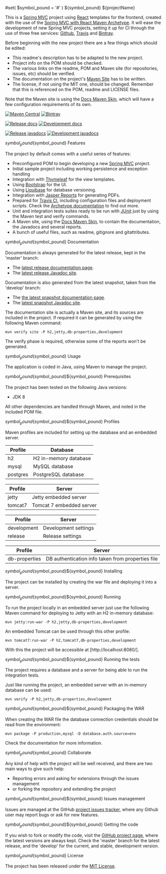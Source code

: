 #set( $symbol_pound = '#' )
${symbol_pound} ${projectName}

This is a [Spring MVC](https://spring.io) project using [React](https://reactjs.org/) templates for the frontend, created with the use of the [Spring MVC with React Maven Archetype](https://github.com/Bernardo-MG/spring-mvc-react-maven-archetype). It will ease the development of new Spring MVC projects, setting it up for CI through the use of three free services: [Github](https://github.com/), [Travis](https://travis-ci.org) and [Bintray](https://bintray.com/).

Before beginning with the new project there are a few things which should be edited:

- This readme's description has to be adapted to the new project.
- Project info on the POM should be checked.
- The various links on the readme, POM and Maven site (for repositories, issues, etc) should be verified.
- The documentation on the project's [Maven Site](https://maven.apache.org/plugins/maven-site-plugin/) has to be written.
- The license, if not using the MIT one, should be changed. Remember that this is referenced on the POM, readme and LICENSE files.

Note that the Maven site is using the [Docs Maven Skin](https://github.com/Bernardo-MG/docs-maven-skin), which will have a few configuration requirements of its own.

[![Maven Central](https://img.shields.io/maven-central/v/${groupId}/${artifactId}.svg)][maven-repo]
[![Bintray](https://api.bintray.com/packages/${repoUserId}/maven/${artifactId}/images/download.svg)][bintray-repo]

[![Release docs](https://img.shields.io/badge/docs-release-blue.svg)][site-release]
[![Development docs](https://img.shields.io/badge/docs-develop-blue.svg)][site-develop]

[![Release javadocs](https://img.shields.io/badge/javadocs-release-blue.svg)][javadoc-release]
[![Development javadocs](https://img.shields.io/badge/javadocs-develop-blue.svg)][javadoc-develop]

${symbol_pound}${symbol_pound} Features

The project by default comes with a useful series of features:

- Preconfigured POM to begin developing a new [Spring MVC](https://spring.io) project.
- Initial sample project including working persistence and exception handling
- Integration with [Thymeleaf](http://www.thymeleaf.org/) for the view templates.
- Using [Bootstrap](http://getbootstrap.com/) for the UI.
- Using [Liquibase](http://www.liquibase.org/) for database versioning.
- Integration with [Jasper Reports](http://community.jaspersoft.com/) for generating PDFs.
- Prepared for [Travis CI](https://travis-ci.org/), including configuration files and deployment scripts. Check the [Archetype documentation](http://docs.bernardomg.com/maven/library-maven-archetype) to find out more.
- Unit and integration tests suites ready to be run with [JUnit](http://junit.org) just by using the Maven test and verify commands.
- A Maven site, using the [Docs Maven Skin](https://github.com/Bernardo-MG/docs-maven-skin), to contain the documentation, the Javadocs and several reports.
- A bunch of useful files, such as readme, gitignore and gitattributes.

${symbol_pound}${symbol_pound} Documentation

Documentation is always generated for the latest release, kept in the 'master' branch:

- The [latest release documentation page][site-release].
- The [latest release Javadoc site][javadoc-release].

Documentation is also generated from the latest snapshot, taken from the 'develop' branch:

- The [the latest snapshot documentation page][site-develop].
- The [latest snapshot Javadoc site][javadoc-develop].

The documentation site is actually a Maven site, and its sources are included in the project. If required it can be generated by using the following Maven command:

```
mvn verify site -P h2,jetty,db-properties,development
```

The verify phase is required, otherwise some of the reports won't be generated.

${symbol_pound}${symbol_pound} Usage

The application is coded in Java, using Maven to manage the project.

${symbol_pound}${symbol_pound}${symbol_pound} Prerequisites

The project has been tested on the following Java versions:
* JDK 8

All other dependencies are handled through Maven, and noted in the included POM file.

${symbol_pound}${symbol_pound}${symbol_pound} Profiles

Maven profiles are included for setting up the database and an embedded server.

| Profile  | Database              |
|----------|-----------------------|
| h2       | H2 in-memory database |
| mysql    | MySQL database        |
| postgres | PostgreSQL database   |

| Profile  | Server                   |
|----------|--------------------------|
| jetty    | Jetty embedded server    |
| tomcat7  | Tomcat 7 embedded server |

| Profile     | Server                   |
|-------------|--------------------------|
| development | Development settings     |
| release     | Release settings         |

| Profile       | Server                                            |
|---------------|---------------------------------------------------|
| db-properties | DB authentication info taken from properties file |

${symbol_pound}${symbol_pound}${symbol_pound} Installing

The project can be installed by creating the war file and deploying it into a server.

${symbol_pound}${symbol_pound}${symbol_pound} Running

To run the project locally in an embedded server just use the following Maven command for deploying to Jetty with an H2 in-memory database:

```
mvn jetty:run-war -P h2,jetty,db-properties,development
```

An embedded Tomcat can be used through this other profile:

```
mvn tomcat7:run-war -P h2,tomcat7,db-properties,development
```

With this the project will be accessible at [http://localhost:8080/].

${symbol_pound}${symbol_pound}${symbol_pound} Running the tests

The project requires a database and a server for being able to run the integration tests.

Just like running the project, an embedded server with an in-memory database can be used:

```
mvn verify -P h2,jetty,db-properties,development
```

${symbol_pound}${symbol_pound}${symbol_pound} Packaging the WAR

When creating the WAR file the database connection credentials should be read from the environment:

```
mvn package -P production,mysql -D database.auth.source=env
```

Check the documentation for more information.

${symbol_pound}${symbol_pound} Collaborate

Any kind of help with the project will be well received, and there are two main ways to give such help:

- Reporting errors and asking for extensions through the issues management
- or forking the repository and extending the project

${symbol_pound}${symbol_pound}${symbol_pound} Issues management

Issues are managed at the GitHub [project issues tracker][issues], where any Github user may report bugs or ask for new features.

${symbol_pound}${symbol_pound}${symbol_pound} Getting the code

If you wish to fork or modify the code, visit the [GitHub project page][scm], where the latest versions are always kept. Check the 'master' branch for the latest release, and the 'develop' for the current, and stable, development version.

${symbol_pound}${symbol_pound} License

The project has been released under the [MIT License][license].

[bintray-repo]: https://bintray.com/${repoUserId}/maven/${artifactId}/view
[maven-repo]: http://mvnrepository.com/artifact/${groupId}/${artifactId}
[issues]: https://github.com/${repoUserId}/${artifactId}/issues
[javadoc-develop]: ${urlSiteDevelop}/${artifactId}/apidocs
[javadoc-release]: ${urlSiteRelease}/${artifactId}/apidocs
[license]: http://www.opensource.org/licenses/mit-license.php
[scm]: https://github.com/${repoUserId}/${artifactId}
[site-develop]: ${urlSiteDevelop}/${artifactId}
[site-release]: ${urlSiteRelease}/${artifactId}
